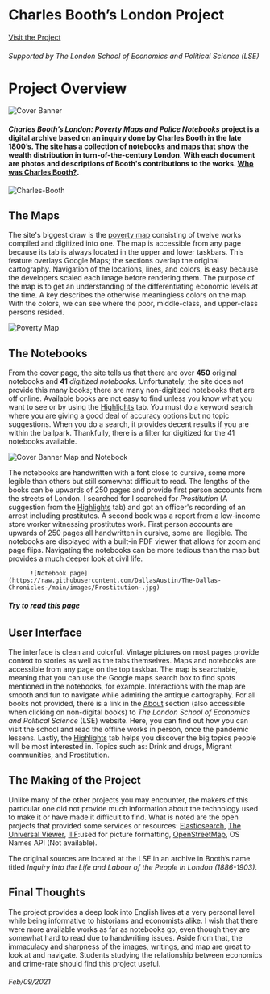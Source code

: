 # **Charles Booth’s London Project**
  
 [Visit the Project](https://booth.lse.ac.uk/)  
###### Supported by  _The London School of Economics and Political Science_ (LSE)
  
  
  
# Project Overview
  
![Cover Banner](https://raw.githubusercontent.com/DallasAustin/The-Dallas-Chronicles-/main/images/Charles-Booth-cover.jpg)       
    
    
    
#### **_Charles Booth’s London: Poverty Maps and Police Notebooks_** project is a **digital archive** based on an inquiry done by Charles Booth in the late 1800’s. The site has a collection of notebooks and [maps](https://booth.lse.ac.uk/map/14/-0.1174/51.5064/100/0) that show the wealth distribution in turn-of-the-century London. With each document are photos and descriptions of Booth's contributions to the works. [Who was Charles Booth?](https://booth.lse.ac.uk/learn-more/who-was-charles-booth).            
  
  
  
  
  
  
![Charles-Booth](https://raw.githubusercontent.com/DallasAustin/The-Dallas-Chronicles-/main/images/Charles-Booth-Family-1.jpg)   
  
  
  
  
  
## The Maps  
  
  
  
  
  
  
The site's biggest draw is the [poverty map](https://booth.lse.ac.uk/map/14/-0.1174/51.5064/100/0) consisting of twelve works compiled and digitized into one.  The map is accessible from any page because its tab is always located in the upper and lower taskbars. This feature overlays Google Maps; the sections overlap the original cartography. Navigation of the locations, lines, and colors, is easy because the developers scaled each image before rendering them. The purpose of the map is to get an understanding of the differentiating economic levels at the time. A key describes the otherwise meaningless colors on the map. With the colors, we can see where the poor, middle-class, and upper-class persons resided. 
  
  
  
  
  
  
![Poverty Map](https://raw.githubusercontent.com/DallasAustin/The-Dallas-Chronicles-/main/images/Poverty%20Map.jpg)     




## The Notebooks 


 From the cover page, the site tells us that there are over **450** original notebooks and **41** _digitized notebooks_. Unfortunately, the site does not provide this many books; there are many non-digitized notebooks that are off online. Available books are not easy to find unless you know what you want to see or by using the  [Highlights](https://booth.lse.ac.uk/highlights) tab. You must do a keyword search where you are giving a good deal of accuracy options but no  topic suggestions. When you do a search, it provides decent results if you are within the ballpark. Thankfully, there is a filter for digitized for the 41 notebooks available.      
  
  
  
  
  
![Cover Banner Map and Notebook](https://raw.githubusercontent.com/DallasAustin/The-Dallas-Chronicles-/main/images/Charles-Booth-cover-2.jpg)  
  
  
  
  
  
The notebooks are handwritten with a font close to cursive, some more legible than others but still somewhat difficult to read. The lengths of the books can be upwards of 250 pages and provide first person accounts from the streets of London. I searched for  I searched for  _Prostitution_ (A suggestion from the [Highlights](https://booth.lse.ac.uk/highlights) tab) and got an officer's recording of an arrest including prostitutes. A second book was a report from a low-income store worker witnessing prostitutes work. First person accounts are upwards of 250 pages all handwritten in cursive, some are illegible. The notebooks are displayed with a built-in PDF viewer that allows for zoom and page flips. Navigating the notebooks can be more tedious than the map but provides a much deeper look at civil life.     
  
  
  
  
    
		  ![Notebook page](https://raw.githubusercontent.com/DallasAustin/The-Dallas-Chronicles-/main/images/Prostitution-.jpg)
###### **Try to read this page**  
  
  
  
    
    
## User Interface    
	
  The interface is clean and colorful. Vintage pictures on most pages provide context to stories as well as the tabs themselves. Maps and notebooks are accessible from any page on the top taskbar. The map is searchable, meaning that you can use the Google maps search box to find spots mentioned in the notebooks, for example. Interactions with the map are smooth and fun to navigate while admiring the antique cartography. For all books not provided, there is a link in the [About](https://booth.lse.ac.uk/about) section (also accessible when clicking on non-digital books) to _The London School of Economics and Political Science_ (LSE) website. Here, you can find out how you can visit the school and read the offline works in person, once the pandemic lessens. Lastly, the [Highlights](https://booth.lse.ac.uk/highlights) tab helps you discover the big topics people will be most interested in. Topics such as: Drink and drugs, Migrant communities, and Prostitution.     




## The Making of the Project   
	
  Unlike many of the other projects you may encounter, the makers of this particular one did not provide much information about the technology used to make it or have made it difficult to find. What is noted are the open projects that provided some services or resources: [Elasticsearch](https://www.elastic.co/), [The Universal Viewer](https://github.com/UniversalViewer/universalviewer), [IIIF](https://iiif.io/):used for picture formatting, [OpenStreetMap](https://www.openstreetmap.org/about), OS Names API (Not available). 
	
  The original sources are located at the LSE in an archive in Booth’s name titled _Inquiry into the Life and Labour of the People in London (1886-1903)_.  


## Final Thoughts 
	
  The project provides a deep look into English lives at a very personal level while being informative to historians and economists alike. I wish that there were more available works as far as notebooks go, even though they are somewhat hard to read due to handwriting issues. Aside from that, the immaculacy and sharpness of the images, writings, and map are great to look at and navigate.
Students studying the relationship between economics and crime-rate should find this project useful.  




###### Feb/09/2021 
